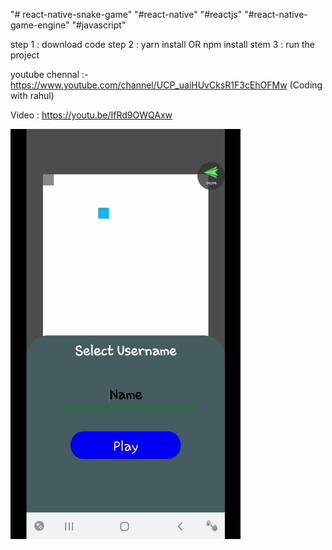 "# react-native-snake-game" 
"#react-native"
"#reactjs"
"#react-native-game-engine"
"#javascript"



step 1 : download code
step 2 : yarn install OR npm install
stem 3 : run the project

youtube chennal :- https://www.youtube.com/channel/UCP_uaiHUvCksR1F3cEhOFMw (Coding with rahul)






Video : https://youtu.be/IfRd9OWQAxw

![](https://raw.githubusercontent.com/rahulll187/react-native-snake-game/master/android/assets/20200503-164949_001_1.gif)


